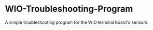 # WIO-Troubleshooting-Program
A simple troubleshooting program for the WIO terminal board's sensors.
